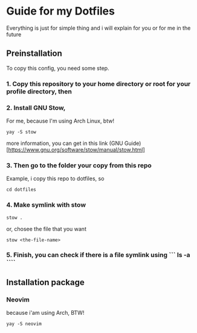 # Guide for my Dotfiles
Everything is just for simple thing and i will explain for you or for me in the future

## Preinstallation
To copy this config, you need some step.

### 1. Copy this repository to your home directory or root for your profile directory, then
### 2. Install GNU Stow,
For me, because I'm using Arch Linux, btw!
```
yay -S stow
```
more information, you can get in this link (GNU Guide)[https://www.gnu.org/software/stow/manual/stow.html]

### 3. Then go to the folder your copy from this repo
Example, i copy this repo to dotfiles, so
```
cd dotfiles
```

### 4. Make symlink with stow
```
stow .
```
or, chosee the file that you want
```
stow <the-file-name>
```
### 5. Finish, you can check if there is a file symlink using ``` ls -a ````


## Installation package
### Neovim
because i'am using Arch, BTW!
```
yay -S neovim
```
